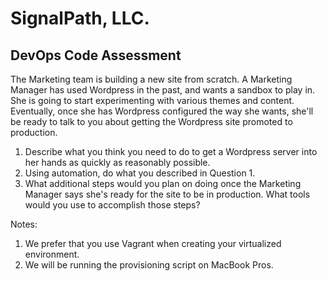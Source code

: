 # SignalPath, LLC.
## DevOps Code Assessment
The Marketing team is building a new site from scratch. A Marketing Manager has used Wordpress in the past, and wants a sandbox to play in. She is going to start experimenting with various themes and content. Eventually, once she has Wordpress configured the way she wants, she'll be ready to talk to you about getting the Wordpress site promoted to production.

1. Describe what you think you need to do to get a Wordpress server into her hands as quickly as reasonably possible.
1. Using automation, do what you described in Question 1.
1. What additional steps would you plan on doing once the Marketing Manager says she's ready for the site to be in production. What tools would you use to accomplish those steps?

Notes:
1. We prefer that you use Vagrant when creating your virtualized environment.
1. We will be running the provisioning script on MacBook Pros.
